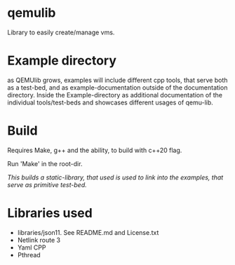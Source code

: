 # qemulib
 Library to easily create/manage vms.

# Example directory
as QEMUlib grows, examples will include different cpp tools, that serve
both as a test-bed, and as example-documentation outside of the documentation
directory. Inside the Example-directory as additional documentation of the
individual tools/test-beds and showcases different usages of qemu-lib.


# Build
Requires Make, g++ and the ability, to build with c++20 flag. 

Run 'Make' in the root-dir.

_This builds a static-library, that used is used to link into the examples,
that serve as primitive test-bed._

# Libraries used
* libraries/json11. See README.md and License.txt
* Netlink route 3
* Yaml CPP
* Pthread

